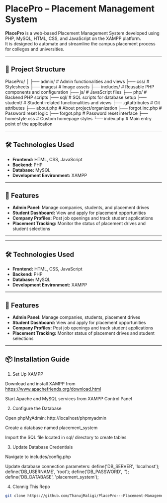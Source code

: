 # PlacePro – Placement Management System

**PlacePro** is a web-based Placement Management System developed using PHP, MySQL, HTML, CSS, and JavaScript on the XAMPP platform.  
It is designed to automate and streamline the campus placement process for colleges and universities.

---

## 📁 Project Structure
PlacePro/
│
├── admin/ # Admin functionalities and views
├── css/ # Stylesheets
├── images/ # Image assets
├── includes/ # Reusable PHP components and configuration
├── js/ # JavaScript files
├── php/ # Backend PHP scripts
├── sql/ # SQL scripts for database setup
├── student/ # Student-related functionalities and views
├── .gitattributes # Git attributes
├── about.php # About project/organization
├── forgot.inc.php # Password reset logic
├── forgot.php # Password reset interface
├── homestyle.css # Custom homepage styles
└── index.php # Main entry point of the application


---

## 🛠️ Technologies Used

- **Frontend:** HTML, CSS, JavaScript  
- **Backend:** PHP  
- **Database:** MySQL  
- **Development Environment:** XAMPP  

---

## 🚀 Features

- **Admin Panel:** Manage companies, students, and placement drives  
- **Student Dashboard:** View and apply for placement opportunities  
- **Company Profiles:** Post job openings and track student applications  
- **Placement Tracking:** Monitor the status of placement drives and student selections  

---


---

## 🛠️ Technologies Used

- **Frontend:** HTML, CSS, JavaScript  
- **Backend:** PHP  
- **Database:** MySQL  
- **Development Environment:** XAMPP  

---

## 🚀 Features

- **Admin Panel:** Manage companies, students, placement drives  
- **Student Dashboard:** View and apply for placement opportunities  
- **Company Profiles:** Post job openings and track student applications  
- **Placement Tracking:** Monitor status of placement drives and student selections  

---

## 📦 Installation Guide
1. Set Up XAMPP

Download and install XAMPP from https://www.apachefriends.org/download.html

Start Apache and MySQL services from XAMPP Control Panel

2. Configure the Database

Open phpMyAdmin: http://localhost/phpmyadmin

Create a database named placement_system

Import the SQL file located in sql/ directory to create tables

3. Update Database Credentials

Navigate to includes/config.php

Update database connection parameters:
define('DB_SERVER', 'localhost');
define('DB_USERNAME', 'root');
define('DB_PASSWORD', '');
define('DB_DATABASE', 'placement_system');

4. Clonnig This Repo

```bash
git clone https://github.com/ThanujMaligi/PlacePro---Placement-Management-Sytem-using-Xampp.git
